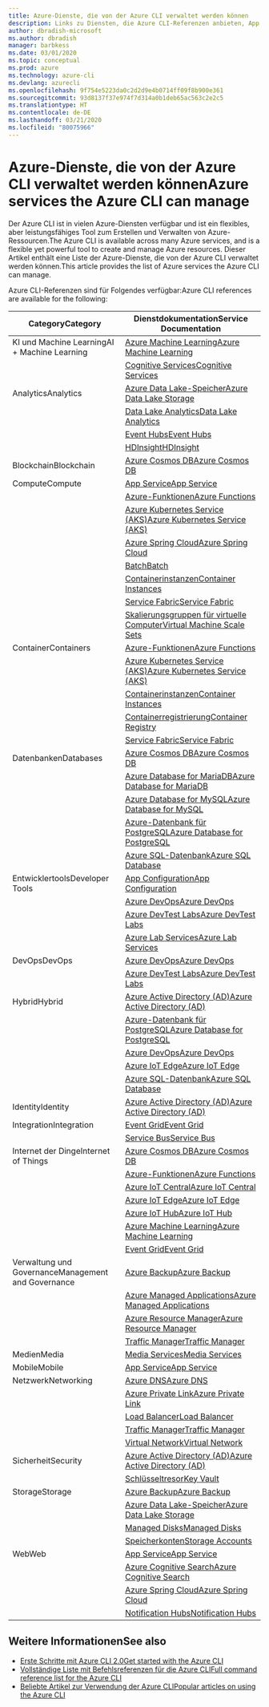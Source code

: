 ```yaml
---
title: Azure-Dienste, die von der Azure CLI verwaltet werden können
description: Links zu Diensten, die Azure CLI-Referenzen anbieten, App Configuration, App Service, Active Directory (AD), Backup, Cognitive Search, Cosmos DB, Data Lake Storage, Datenbank, MariaDB, MySQL, PostgreSQL, PostgreSQL, DevOps, DevTest Labs, DNS, Functions, IoT, IoT Central, IoT Edge, IoT Hub, Kubernetes Service (AKS), Lab Services, Machine Learning, Managed Applications, Private Link, Resource Manager, Spring Cloud, SQL-Datenbank, Batch, Cognitive Services, Container Instances, Container Registry, Data Lake Analytics, Event Grid, Event Hubs, HDInsight, Key Vault, Load Balancer, Managed Disks, Media Services, Notification Hubs, Service Bus, Service Fabric, Speicherkonten, Traffic Manager, Virtual Machine Scale Sets, Virtual Network, Compute, Netzwerk, Internet der Dinge, Entwicklertools, Datenbanken, Analytics, Verwaltung und Governance, Hybrid, Storage, Sicherheit, KI, KI und Machine Learning
author: dbradish-microsoft
ms.author: dbradish
manager: barbkess
ms.date: 03/01/2020
ms.topic: conceptual
ms.prod: azure
ms.technology: azure-cli
ms.devlang: azurecli
ms.openlocfilehash: 9f754e5223da0c2d2d9e4b0714ff09f8b900e361
ms.sourcegitcommit: 93d8137f37e974f7d314a0b1deb65ac563c2e2c5
ms.translationtype: HT
ms.contentlocale: de-DE
ms.lasthandoff: 03/21/2020
ms.locfileid: "80075966"
---
```

# <a name="azure-services-the-azure-cli-can-manage"></a><span data-ttu-id="507d5-103">Azure-Dienste, die von der Azure CLI verwaltet werden können</span><span class="sxs-lookup"><span data-stu-id="507d5-103">Azure services the Azure CLI can manage</span></span>

<span data-ttu-id="507d5-104">Der Azure CLI ist in vielen Azure-Diensten verfügbar und ist ein flexibles, aber leistungsfähiges Tool zum Erstellen und Verwalten von Azure-Ressourcen.</span><span class="sxs-lookup"><span data-stu-id="507d5-104">The Azure CLI is available across many Azure services, and is a flexible yet powerful tool to create and manage Azure resources.</span></span>  <span data-ttu-id="507d5-105">Dieser Artikel enthält eine Liste der Azure-Dienste, die von der Azure CLI verwaltet werden können.</span><span class="sxs-lookup"><span data-stu-id="507d5-105">This article provides the list of Azure services the Azure CLI can manage.</span></span>

<span data-ttu-id="507d5-106">Azure CLI-Referenzen sind für Folgendes verfügbar:</span><span class="sxs-lookup"><span data-stu-id="507d5-106">Azure CLI references are available for the following:</span></span>  

| <span data-ttu-id="507d5-107">Category</span><span class="sxs-lookup"><span data-stu-id="507d5-107">Category</span></span> | <span data-ttu-id="507d5-108">Dienstdokumentation</span><span class="sxs-lookup"><span data-stu-id="507d5-108">Service Documentation</span></span>
|-|-|
|<span data-ttu-id="507d5-109">KI und Machine Learning</span><span class="sxs-lookup"><span data-stu-id="507d5-109">AI + Machine Learning</span></span>| [<span data-ttu-id="507d5-110">Azure Machine Learning</span><span class="sxs-lookup"><span data-stu-id="507d5-110">Azure Machine Learning</span></span>](/azure/machine-learning/)
||[<span data-ttu-id="507d5-111">Cognitive Services</span><span class="sxs-lookup"><span data-stu-id="507d5-111">Cognitive Services</span></span>](/azure/cognitive-services/)
|<span data-ttu-id="507d5-112">Analytics</span><span class="sxs-lookup"><span data-stu-id="507d5-112">Analytics</span></span>|[<span data-ttu-id="507d5-113">Azure Data Lake-Speicher</span><span class="sxs-lookup"><span data-stu-id="507d5-113">Azure Data Lake Storage</span></span>](/azure/storage/blobs/data-lake-storage-introduction/)
||[<span data-ttu-id="507d5-114">Data Lake Analytics</span><span class="sxs-lookup"><span data-stu-id="507d5-114">Data Lake Analytics</span></span>](/azure/data-lake-analytics/)
||[<span data-ttu-id="507d5-115">Event Hubs</span><span class="sxs-lookup"><span data-stu-id="507d5-115">Event Hubs</span></span>](/azure/event-hubs/)
||[<span data-ttu-id="507d5-116">HDInsight</span><span class="sxs-lookup"><span data-stu-id="507d5-116">HDInsight</span></span>](/azure/hdinsight/)
|<span data-ttu-id="507d5-117">Blockchain</span><span class="sxs-lookup"><span data-stu-id="507d5-117">Blockchain</span></span>|[<span data-ttu-id="507d5-118">Azure Cosmos DB</span><span class="sxs-lookup"><span data-stu-id="507d5-118">Azure Cosmos DB</span></span>](/azure/cosmos-db/)
|<span data-ttu-id="507d5-119">Compute</span><span class="sxs-lookup"><span data-stu-id="507d5-119">Compute</span></span>|[<span data-ttu-id="507d5-120">App Service</span><span class="sxs-lookup"><span data-stu-id="507d5-120">App Service</span></span>](/azure/app-service/)
||[<span data-ttu-id="507d5-121">Azure-Funktionen</span><span class="sxs-lookup"><span data-stu-id="507d5-121">Azure Functions</span></span>](/azure/azure-functions/)
||[<span data-ttu-id="507d5-122">Azure Kubernetes Service (AKS)</span><span class="sxs-lookup"><span data-stu-id="507d5-122">Azure Kubernetes Service (AKS)</span></span>](/azure/aks/)
||[<span data-ttu-id="507d5-123">Azure Spring Cloud</span><span class="sxs-lookup"><span data-stu-id="507d5-123">Azure Spring Cloud</span></span>](/azure/spring-cloud/)
||[<span data-ttu-id="507d5-124">Batch</span><span class="sxs-lookup"><span data-stu-id="507d5-124">Batch</span></span>](/azure/batch/)
||[<span data-ttu-id="507d5-125">Containerinstanzen</span><span class="sxs-lookup"><span data-stu-id="507d5-125">Container Instances</span></span>](/azure/container-instances/)
||[<span data-ttu-id="507d5-126">Service Fabric</span><span class="sxs-lookup"><span data-stu-id="507d5-126">Service Fabric</span></span>](/azure/service-fabric/)
||[<span data-ttu-id="507d5-127">Skalierungsgruppen für virtuelle Computer</span><span class="sxs-lookup"><span data-stu-id="507d5-127">Virtual Machine Scale Sets</span></span>](/azure/virtual-machine-scale-sets/)
|<span data-ttu-id="507d5-128">Container</span><span class="sxs-lookup"><span data-stu-id="507d5-128">Containers</span></span>|[<span data-ttu-id="507d5-129">Azure-Funktionen</span><span class="sxs-lookup"><span data-stu-id="507d5-129">Azure Functions</span></span>](/azure/azure-functions/)
||[<span data-ttu-id="507d5-130">Azure Kubernetes Service (AKS)</span><span class="sxs-lookup"><span data-stu-id="507d5-130">Azure Kubernetes Service (AKS)</span></span>](/azure/aks/)
||[<span data-ttu-id="507d5-131">Containerinstanzen</span><span class="sxs-lookup"><span data-stu-id="507d5-131">Container Instances</span></span>](/azure/container-instances/)
||[<span data-ttu-id="507d5-132">Containerregistrierung</span><span class="sxs-lookup"><span data-stu-id="507d5-132">Container Registry</span></span>](/azure/container-registry/)
||[<span data-ttu-id="507d5-133">Service Fabric</span><span class="sxs-lookup"><span data-stu-id="507d5-133">Service Fabric</span></span>](/azure/service-fabric/)
|<span data-ttu-id="507d5-134">Datenbanken</span><span class="sxs-lookup"><span data-stu-id="507d5-134">Databases</span></span>|[<span data-ttu-id="507d5-135">Azure Cosmos DB</span><span class="sxs-lookup"><span data-stu-id="507d5-135">Azure Cosmos DB</span></span>](/azure/cosmos-db/)
||[<span data-ttu-id="507d5-136">Azure Database for MariaDB</span><span class="sxs-lookup"><span data-stu-id="507d5-136">Azure Database for MariaDB</span></span>](/azure/mariadb/)
||[<span data-ttu-id="507d5-137">Azure Database for MySQL</span><span class="sxs-lookup"><span data-stu-id="507d5-137">Azure Database for MySQL</span></span>](/azure/mysql/)
||[<span data-ttu-id="507d5-138">Azure-Datenbank für PostgreSQL</span><span class="sxs-lookup"><span data-stu-id="507d5-138">Azure Database for PostgreSQL</span></span>](/azure/postgresql/)
||[<span data-ttu-id="507d5-139">Azure SQL-Datenbank</span><span class="sxs-lookup"><span data-stu-id="507d5-139">Azure SQL Database</span></span>](/azure/sql-database/)
|<span data-ttu-id="507d5-140">Entwicklertools</span><span class="sxs-lookup"><span data-stu-id="507d5-140">Developer Tools</span></span>|[<span data-ttu-id="507d5-141">App Configuration</span><span class="sxs-lookup"><span data-stu-id="507d5-141">App Configuration</span></span>](/azure/azure-app-configuration/)
||[<span data-ttu-id="507d5-142">Azure DevOps</span><span class="sxs-lookup"><span data-stu-id="507d5-142">Azure DevOps</span></span>](/azure/devops/)
||[<span data-ttu-id="507d5-143">Azure DevTest Labs</span><span class="sxs-lookup"><span data-stu-id="507d5-143">Azure DevTest Labs</span></span>](/azure/lab-services/)
||[<span data-ttu-id="507d5-144">Azure Lab Services</span><span class="sxs-lookup"><span data-stu-id="507d5-144">Azure Lab Services</span></span>](/azure/lab-services/classroom-labs/)
|<span data-ttu-id="507d5-145">DevOps</span><span class="sxs-lookup"><span data-stu-id="507d5-145">DevOps</span></span>|[<span data-ttu-id="507d5-146">Azure DevOps</span><span class="sxs-lookup"><span data-stu-id="507d5-146">Azure DevOps</span></span>](/azure/devops/)
||[<span data-ttu-id="507d5-147">Azure DevTest Labs</span><span class="sxs-lookup"><span data-stu-id="507d5-147">Azure DevTest Labs</span></span>](/azure/lab-services/)
|<span data-ttu-id="507d5-148">Hybrid</span><span class="sxs-lookup"><span data-stu-id="507d5-148">Hybrid</span></span>|[<span data-ttu-id="507d5-149">Azure Active Directory (AD)</span><span class="sxs-lookup"><span data-stu-id="507d5-149">Azure Active Directory (AD)</span></span>](/azure/active-directory/)
||[<span data-ttu-id="507d5-150">Azure-Datenbank für PostgreSQL</span><span class="sxs-lookup"><span data-stu-id="507d5-150">Azure Database for PostgreSQL</span></span>](/azure/postgresql/)
||[<span data-ttu-id="507d5-151">Azure DevOps</span><span class="sxs-lookup"><span data-stu-id="507d5-151">Azure DevOps</span></span>](/azure/devops/)
||[<span data-ttu-id="507d5-152">Azure IoT Edge</span><span class="sxs-lookup"><span data-stu-id="507d5-152">Azure IoT Edge</span></span>](/azure/iot-edge/)
||[<span data-ttu-id="507d5-153">Azure SQL-Datenbank</span><span class="sxs-lookup"><span data-stu-id="507d5-153">Azure SQL Database</span></span>](/azure/sql-database/)
|<span data-ttu-id="507d5-154">Identity</span><span class="sxs-lookup"><span data-stu-id="507d5-154">Identity</span></span>|[<span data-ttu-id="507d5-155">Azure Active Directory (AD)</span><span class="sxs-lookup"><span data-stu-id="507d5-155">Azure Active Directory (AD)</span></span>](/azure/active-directory/)
|<span data-ttu-id="507d5-156">Integration</span><span class="sxs-lookup"><span data-stu-id="507d5-156">Integration</span></span>|[<span data-ttu-id="507d5-157">Event Grid</span><span class="sxs-lookup"><span data-stu-id="507d5-157">Event Grid</span></span>](/azure/event-grid/)
||[<span data-ttu-id="507d5-158">Service Bus</span><span class="sxs-lookup"><span data-stu-id="507d5-158">Service Bus</span></span>](/azure/service-bus/)
|<span data-ttu-id="507d5-159">Internet der Dinge</span><span class="sxs-lookup"><span data-stu-id="507d5-159">Internet of Things</span></span>|[<span data-ttu-id="507d5-160">Azure Cosmos DB</span><span class="sxs-lookup"><span data-stu-id="507d5-160">Azure Cosmos DB</span></span>](/azure/cosmos-db/)
||[<span data-ttu-id="507d5-161">Azure-Funktionen</span><span class="sxs-lookup"><span data-stu-id="507d5-161">Azure Functions</span></span>](/azure/azure-functions/)
||[<span data-ttu-id="507d5-162">Azure IoT Central</span><span class="sxs-lookup"><span data-stu-id="507d5-162">Azure IoT Central</span></span>](/azure/iot-central/)
||[<span data-ttu-id="507d5-163">Azure IoT Edge</span><span class="sxs-lookup"><span data-stu-id="507d5-163">Azure IoT Edge</span></span>](/azure/iot-edge/)
||[<span data-ttu-id="507d5-164">Azure IoT Hub</span><span class="sxs-lookup"><span data-stu-id="507d5-164">Azure IoT Hub</span></span>](/azure/iot-hub/)
||[<span data-ttu-id="507d5-165">Azure Machine Learning</span><span class="sxs-lookup"><span data-stu-id="507d5-165">Azure Machine Learning</span></span>](/azure/machine-learning/)
||[<span data-ttu-id="507d5-166">Event Grid</span><span class="sxs-lookup"><span data-stu-id="507d5-166">Event Grid</span></span>](/azure/event-grid/)
|<span data-ttu-id="507d5-167">Verwaltung und Governance</span><span class="sxs-lookup"><span data-stu-id="507d5-167">Management and Governance</span></span>|[<span data-ttu-id="507d5-168">Azure Backup</span><span class="sxs-lookup"><span data-stu-id="507d5-168">Azure Backup</span></span>](/azure/backup/)
||[<span data-ttu-id="507d5-169">Azure Managed Applications</span><span class="sxs-lookup"><span data-stu-id="507d5-169">Azure Managed Applications</span></span>](/azure/azure-resource-manager/managed-applications/)
||[<span data-ttu-id="507d5-170">Azure Resource Manager</span><span class="sxs-lookup"><span data-stu-id="507d5-170">Azure Resource Manager</span></span>](/azure/azure-resource-manager/)
||[<span data-ttu-id="507d5-171">Traffic Manager</span><span class="sxs-lookup"><span data-stu-id="507d5-171">Traffic Manager</span></span>](/azure/traffic-manager/)
|<span data-ttu-id="507d5-172">Medien</span><span class="sxs-lookup"><span data-stu-id="507d5-172">Media</span></span>|[<span data-ttu-id="507d5-173">Media Services</span><span class="sxs-lookup"><span data-stu-id="507d5-173">Media Services</span></span>](/azure/media-services/)
|<span data-ttu-id="507d5-174">Mobile</span><span class="sxs-lookup"><span data-stu-id="507d5-174">Mobile</span></span>|[<span data-ttu-id="507d5-175">App Service</span><span class="sxs-lookup"><span data-stu-id="507d5-175">App Service</span></span>](/azure/app-service/)
|<span data-ttu-id="507d5-176">Netzwerk</span><span class="sxs-lookup"><span data-stu-id="507d5-176">Networking</span></span>|[<span data-ttu-id="507d5-177">Azure DNS</span><span class="sxs-lookup"><span data-stu-id="507d5-177">Azure DNS</span></span>](/azure/dns/)
||[<span data-ttu-id="507d5-178">Azure Private Link</span><span class="sxs-lookup"><span data-stu-id="507d5-178">Azure Private Link</span></span>](/azure/private-link/)
||[<span data-ttu-id="507d5-179">Load Balancer</span><span class="sxs-lookup"><span data-stu-id="507d5-179">Load Balancer</span></span>](/azure/load-balancer/)
||[<span data-ttu-id="507d5-180">Traffic Manager</span><span class="sxs-lookup"><span data-stu-id="507d5-180">Traffic Manager</span></span>](/azure/traffic-manager/)
||[<span data-ttu-id="507d5-181">Virtual Network</span><span class="sxs-lookup"><span data-stu-id="507d5-181">Virtual Network</span></span>](/azure/virtual-network/)
|<span data-ttu-id="507d5-182">Sicherheit</span><span class="sxs-lookup"><span data-stu-id="507d5-182">Security</span></span>|[<span data-ttu-id="507d5-183">Azure Active Directory (AD)</span><span class="sxs-lookup"><span data-stu-id="507d5-183">Azure Active Directory (AD)</span></span>](/azure/active-directory/)
||[<span data-ttu-id="507d5-184">Schlüsseltresor</span><span class="sxs-lookup"><span data-stu-id="507d5-184">Key Vault</span></span>](/azure/key-vault/)
|<span data-ttu-id="507d5-185">Storage</span><span class="sxs-lookup"><span data-stu-id="507d5-185">Storage</span></span>|[<span data-ttu-id="507d5-186">Azure Backup</span><span class="sxs-lookup"><span data-stu-id="507d5-186">Azure Backup</span></span>](/azure/backup/)
||[<span data-ttu-id="507d5-187">Azure Data Lake-Speicher</span><span class="sxs-lookup"><span data-stu-id="507d5-187">Azure Data Lake Storage</span></span>](/azure/storage/blobs/data-lake-storage-introduction/)
||[<span data-ttu-id="507d5-188">Managed Disks</span><span class="sxs-lookup"><span data-stu-id="507d5-188">Managed Disks</span></span>](/azure/virtual-machines/windows/managed-disks-overview/)
||[<span data-ttu-id="507d5-189">Speicherkonten</span><span class="sxs-lookup"><span data-stu-id="507d5-189">Storage Accounts</span></span>](/azure/storage/common/storage-account-overview/)
|<span data-ttu-id="507d5-190">Web</span><span class="sxs-lookup"><span data-stu-id="507d5-190">Web</span></span>|[<span data-ttu-id="507d5-191">App Service</span><span class="sxs-lookup"><span data-stu-id="507d5-191">App Service</span></span>](/azure/app-service/)
||[<span data-ttu-id="507d5-192">Azure Cognitive Search</span><span class="sxs-lookup"><span data-stu-id="507d5-192">Azure Cognitive Search</span></span>](/azure/search/)
||[<span data-ttu-id="507d5-193">Azure Spring Cloud</span><span class="sxs-lookup"><span data-stu-id="507d5-193">Azure Spring Cloud</span></span>](/azure/spring-cloud/)
||[<span data-ttu-id="507d5-194">Notification Hubs</span><span class="sxs-lookup"><span data-stu-id="507d5-194">Notification Hubs</span></span>](/azure/notification-hubs/)

## <a name="see-also"></a><span data-ttu-id="507d5-195">Weitere Informationen</span><span class="sxs-lookup"><span data-stu-id="507d5-195">See also</span></span>

- [<span data-ttu-id="507d5-196">Erste Schritte mit Azure CLI 2.0</span><span class="sxs-lookup"><span data-stu-id="507d5-196">Get started with the Azure CLI</span></span>](get-started-with-azure-cli.md)
- [<span data-ttu-id="507d5-197">Vollständige Liste mit Befehlsreferenzen für die Azure CLI</span><span class="sxs-lookup"><span data-stu-id="507d5-197">Full command reference list for the Azure CLI</span></span>](/cli/azure/reference-index)
- [<span data-ttu-id="507d5-198">Beliebte Artikel zur Verwendung der Azure CLI</span><span class="sxs-lookup"><span data-stu-id="507d5-198">Popular articles on using the Azure CLI</span></span>](popular-articles-using-the-azure-cli.md)
